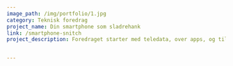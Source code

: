 ```yaml
---
image_path: /img/portfolio/1.jpg
category: Teknisk foredrag
project_name: Din smartphone som sladrehank
link: /smartphone-snitch
project_description: Foredraget starter med teledata, over apps, og til sidst til de sociale medier hvor vi danner et overblik over hvem der har adgang til vores data, hvad denne data kan bruges, og hvilke ting vi selv kan gøre for at begrænse vores digitale aftryk. 


---
```

